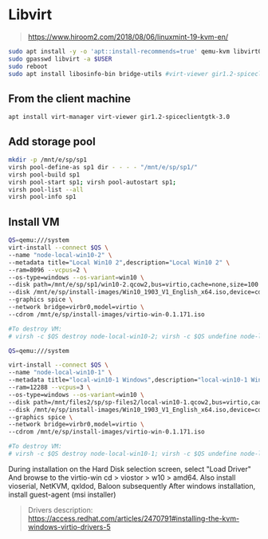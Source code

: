 # Libvirt

> https://www.hiroom2.com/2018/08/06/linuxmint-19-kvm-en/

```bash
sudo apt install -y -o 'apt::install-recommends=true' qemu-kvm libvirt0 libvirt-bin virt-manager libguestfs-tools
sudo gpasswd libvirt -a $USER
sudo reboot
sudo apt install libosinfo-bin bridge-utils #virt-viewer gir1.2-spiceclientgtk-3.0
```

## From the client machine

`apt install virt-manager virt-viewer gir1.2-spiceclientgtk-3.0`

## Add storage pool

```bash
mkdir -p /mnt/e/sp/sp1
virsh pool-define-as sp1 dir - - - - "/mnt/e/sp/sp1/"
virsh pool-build sp1
virsh pool-start sp1; virsh pool-autostart sp1;
virsh pool-list --all
virsh pool-info sp1
```

## Install VM

```bash
QS=qemu:///system
virt-install --connect $QS \
--name "node-local-win10-2" \
--metadata title="Local Win10 2",description="Local Win10 2" \
--ram=8096 --vcpus=2 \
--os-type=windows --os-variant=win10 \
--disk path=/mnt/e/sp/sp1/win10-2.qcow2,bus=virtio,cache=none,size=100 \
--disk /mnt/e/sp/install-images/Win10_1903_V1_English_x64.iso,device=cdrom,bus=ide \
--graphics spice \
--network bridge=virbr0,model=virtio \
--cdrom /mnt/e/sp/install-images/virtio-win-0.1.171.iso

#To destroy VM:
# virsh -c $QS destroy node-local-win10-2; virsh -c $QS undefine node-local-win10-2; virsh -c $QS pool-refresh sp1; virsh -c $QS vol-delete --pool sp1 win10-2.qcow2
```

```bash
QS=qemu:///system

virt-install --connect $QS \
--name "node-local-win10-1" \
--metadata title="local-win10-1 Windows",description="local-win10-1 Windows" \
--ram=12288 --vcpus=3 \
--os-type=windows --os-variant=win10 \
--disk path=/mnt/files2/sp/sp-files2/local-win10-1.qcow2,bus=virtio,cache=none,size=100 \
--disk /mnt/e/sp/install-images/Win10_1903_V1_English_x64.iso,device=cdrom,bus=ide \
--graphics spice \
--network bridge=virbr0,model=virtio \
--cdrom /mnt/e/sp/install-images/virtio-win-0.1.171.iso

#To destroy VM:
# virsh -c $QS destroy node-local-win10-1; virsh -c $QS undefine node-local-win10-1; virsh -c $QS pool-refresh sp-files2; virsh -c $QS vol-delete --pool sp-files2 local-win10-1.qcow2
```

During installation on the Hard Disk selection screen, select "Load Driver"
And browse to the virtio-win cd > viostor > w10 > amd64. Also install vioserial, NetKVM, qxldod, Baloon subsequently
After windows installation, install guest-agent (msi installer)

> Drivers description: https://access.redhat.com/articles/2470791#installing-the-kvm-windows-virtio-drivers-5
